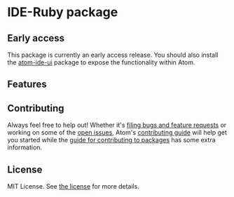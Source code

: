 # IDE-Ruby package



## Early access

This package is currently an early access release.  You should also install the [atom-ide-ui](https://atom.io/packages/atom-ide-ui) package to expose the functionality within Atom.

## Features


## Contributing
Always feel free to help out!  Whether it's [filing bugs and feature requests](https://github.com/atom/languageserver-php/issues/new) or working on some of the [open issues](https://github.com/atom/languageserver-php/issues), Atom's [contributing guide](https://github.com/atom/atom/blob/master/CONTRIBUTING.md) will help get you started while the [guide for contributing to packages](https://github.com/atom/atom/blob/master/docs/contributing-to-packages.md) has some extra information.

## License
MIT License.  See [the license](LICENSE.md) for more details.
